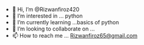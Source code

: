 - 👋 Hi, I’m @Rizwanfiroz420
- 👀 I’m interested in ... python
- 🌱 I’m currently learning ...basics of python
- 💞️ I’m looking to collaborate on ...
- 📫 How to reach me ... Rizwanfiroz65@gmail.com 

<!---
Rizwanfiroz420/Rizwanfiroz420 is a ✨ special ✨ repository because its `README.md` (this file) appears on your GitHub profile.
You can click the Preview link to take a look at your changes.
--->
